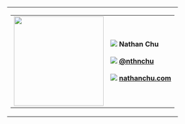 <table>
  <tbody>
    <tr>
      <td>
          <table>
            <tbody>
              <tr>
                <td>
                  <a href="https://github.com/nthnchu"><img width="210" height="210" src="https://avatars0.githubusercontent.com/u/63111210"></a>
                </td>
                <td>
                  <b><img src="https://raw.githubusercontent.com/nthnchu/nthnchu/master/assets/person.svg">&nbsp;Nathan Chu</b><br><br>
                  <b><img src="https://raw.githubusercontent.com/nthnchu/nthnchu/master/assets/github-mark.svg">&nbsp;<a href="github.com/nthnchu">@nthnchu</a></b><br><br>
                  <b><img src="https://raw.githubusercontent.com/nthnchu/nthnchu/master/assets/link.svg">&nbsp;<a href="https://nathanchu.com/">nathanchu.com</a></b>
                </td>
              </tr>
            </tbody>
          </table>
      </td>
    </tr>
  </tbody>
</table>


<!--
**nthnchu/nthnchu** is a ✨ _special_ ✨ repository because its `README.md` (this file) appears on your GitHub profile.

Here are some ideas to get you started:

- 🔭 I’m currently working on ...
- 🌱 I’m currently learning ...
- 👯 I’m looking to collaborate on ...
- 🤔 I’m looking for help with ...
- 💬 Ask me about ...
- 📫 How to reach me: ...
- 😄 Pronouns: ...
- ⚡ Fun fact: ...
-->
